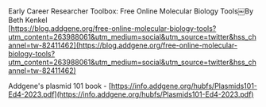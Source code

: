 Early Career Researcher Toolbox: Free Online Molecular Biology Tools￼By Beth Kenkel  
[https://blog.addgene.org/free-online-molecular-biology-tools?utm_content=263988061&utm_medium=social&utm_source=twitter&hss_channel=tw-82411462](https://blog.addgene.org/free-online-molecular-biology-tools?utm_content=263988061&utm_medium=social&utm_source=twitter&hss_channel=tw-82411462)
 
Addgene's plasmid 101 book - [https://info.addgene.org/hubfs/Plasmids101-Ed4-2023.pdf](https://info.addgene.org/hubfs/Plasmids101-Ed4-2023.pdf)